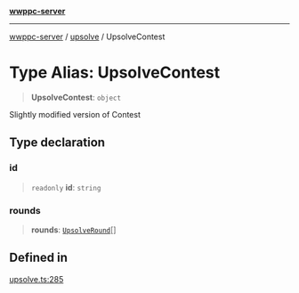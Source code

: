 [**wwppc-server**](../../README.md)

***

[wwppc-server](../../modules.md) / [upsolve](../README.md) / UpsolveContest

# Type Alias: UpsolveContest

> **UpsolveContest**: `object`

Slightly modified version of Contest

## Type declaration

### id

> `readonly` **id**: `string`

### rounds

> **rounds**: [`UpsolveRound`](UpsolveRound.md)[]

## Defined in

[upsolve.ts:285](https://github.com/WWPPC/WWPPC-server/blob/f21384f154c6e2184ddc59d99a3230ee362152e8/src/upsolve.ts#L285)
